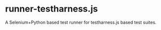runner-testharness.js
=====================

A Selenium+Python based test runner for testharness.js based test suites.